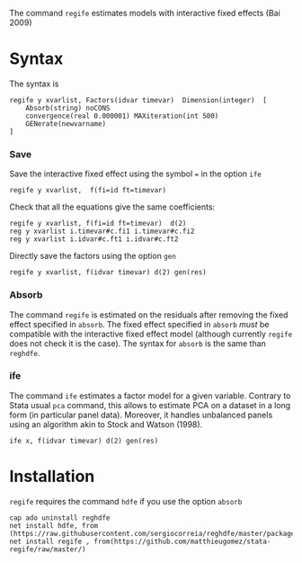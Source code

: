 
The command `regife` estimates models with interactive fixed effects (Bai 2009)

# Syntax
The syntax is

```
regife y xvarlist, Factors(idvar timevar)  Dimension(integer)  [
	Absorb(string) noCONS 
	convergence(real 0.000001) MAXiteration(int 500) 
	GENerate(newvarname)
]
```





### Save

Save the interactive fixed effect using the symbol `=` in the option `ife`

```
regife y xvarlist,  f(fi=id ft=timevar) 
```

Check that all the equations give the same coefficients:

```
regife y xvarlist, f(fi=id ft=timevar)  d(2)
reg y xvarlist i.timevar#c.fi1 i.timevar#c.fi2
reg y xvarlist i.idvar#c.ft1 i.idvar#c.ft2
```

Directly save the factors using the option `gen`

```
regife y xvarlist, f(idvar timevar) d(2) gen(res)
```

### Absorb
The command `regife` is estimated on the residuals after removing the fixed effect specified in `absorb`. The fixed effect specified in `absorb` *must* be compatible with the interactive fixed effect model (although currently `regife` does not check it is the case). The syntax for `absorb` is the same than `reghdfe`.

### ife
The command `ife` estimates a factor model for a given variable. Contrary to Stata usual `pca` command, this allows to estimate PCA on a dataset in a long form (in particular panel data). Moreover, it handles unbalanced panels using an algorithm akin to Stock and Watson (1998).

```
ife x, f(idvar timevar) d(2) gen(res)
```

# Installation

`regife` requires the command `hdfe` if you use the option `absorb`

```
cap ado uninstall reghdfe
net install hdfe, from (https://raw.githubusercontent.com/sergiocorreia/reghdfe/master/package/)
net install regife , from(https://github.com/matthieugomez/stata-regife/raw/master/)
```